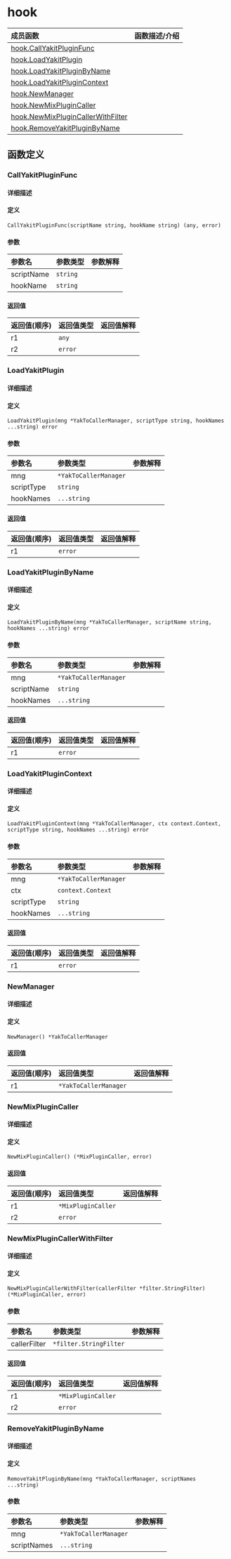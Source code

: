 # hook

|成员函数|函数描述/介绍|
|:------|:--------|
| [hook.CallYakitPluginFunc](#callyakitpluginfunc) ||
| [hook.LoadYakitPlugin](#loadyakitplugin) ||
| [hook.LoadYakitPluginByName](#loadyakitpluginbyname) ||
| [hook.LoadYakitPluginContext](#loadyakitplugincontext) ||
| [hook.NewManager](#newmanager) ||
| [hook.NewMixPluginCaller](#newmixplugincaller) ||
| [hook.NewMixPluginCallerWithFilter](#newmixplugincallerwithfilter) ||
| [hook.RemoveYakitPluginByName](#removeyakitpluginbyname) ||


## 函数定义
### CallYakitPluginFunc

#### 详细描述


#### 定义

`CallYakitPluginFunc(scriptName string, hookName string) (any, error)`

#### 参数
|参数名|参数类型|参数解释|
|:-----------|:---------- |:-----------|
| scriptName | `string` |   |
| hookName | `string` |   |

#### 返回值
|返回值(顺序)|返回值类型|返回值解释|
|:-----------|:---------- |:-----------|
| r1 | `any` |   |
| r2 | `error` |   |


### LoadYakitPlugin

#### 详细描述


#### 定义

`LoadYakitPlugin(mng *YakToCallerManager, scriptType string, hookNames ...string) error`

#### 参数
|参数名|参数类型|参数解释|
|:-----------|:---------- |:-----------|
| mng | `*YakToCallerManager` |   |
| scriptType | `string` |   |
| hookNames | `...string` |   |

#### 返回值
|返回值(顺序)|返回值类型|返回值解释|
|:-----------|:---------- |:-----------|
| r1 | `error` |   |


### LoadYakitPluginByName

#### 详细描述


#### 定义

`LoadYakitPluginByName(mng *YakToCallerManager, scriptName string, hookNames ...string) error`

#### 参数
|参数名|参数类型|参数解释|
|:-----------|:---------- |:-----------|
| mng | `*YakToCallerManager` |   |
| scriptName | `string` |   |
| hookNames | `...string` |   |

#### 返回值
|返回值(顺序)|返回值类型|返回值解释|
|:-----------|:---------- |:-----------|
| r1 | `error` |   |


### LoadYakitPluginContext

#### 详细描述


#### 定义

`LoadYakitPluginContext(mng *YakToCallerManager, ctx context.Context, scriptType string, hookNames ...string) error`

#### 参数
|参数名|参数类型|参数解释|
|:-----------|:---------- |:-----------|
| mng | `*YakToCallerManager` |   |
| ctx | `context.Context` |   |
| scriptType | `string` |   |
| hookNames | `...string` |   |

#### 返回值
|返回值(顺序)|返回值类型|返回值解释|
|:-----------|:---------- |:-----------|
| r1 | `error` |   |


### NewManager

#### 详细描述


#### 定义

`NewManager() *YakToCallerManager`

#### 返回值
|返回值(顺序)|返回值类型|返回值解释|
|:-----------|:---------- |:-----------|
| r1 | `*YakToCallerManager` |   |


### NewMixPluginCaller

#### 详细描述


#### 定义

`NewMixPluginCaller() (*MixPluginCaller, error)`

#### 返回值
|返回值(顺序)|返回值类型|返回值解释|
|:-----------|:---------- |:-----------|
| r1 | `*MixPluginCaller` |   |
| r2 | `error` |   |


### NewMixPluginCallerWithFilter

#### 详细描述


#### 定义

`NewMixPluginCallerWithFilter(callerFilter *filter.StringFilter) (*MixPluginCaller, error)`

#### 参数
|参数名|参数类型|参数解释|
|:-----------|:---------- |:-----------|
| callerFilter | `*filter.StringFilter` |   |

#### 返回值
|返回值(顺序)|返回值类型|返回值解释|
|:-----------|:---------- |:-----------|
| r1 | `*MixPluginCaller` |   |
| r2 | `error` |   |


### RemoveYakitPluginByName

#### 详细描述


#### 定义

`RemoveYakitPluginByName(mng *YakToCallerManager, scriptNames ...string)`

#### 参数
|参数名|参数类型|参数解释|
|:-----------|:---------- |:-----------|
| mng | `*YakToCallerManager` |   |
| scriptNames | `...string` |   |


